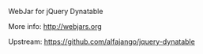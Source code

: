 WebJar for jQuery Dynatable

More info: http://webjars.org

Upstream: https://github.com/alfajango/jquery-dynatable
